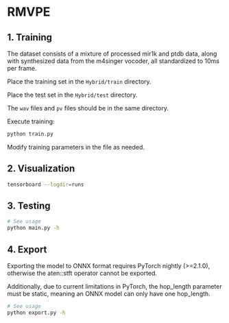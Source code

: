 # RMVPE
## 1. Training
The dataset consists of a mixture of processed mir1k and ptdb data, along with synthesized data from the m4singer vocoder, all standardized to 10ms per frame.

Place the training set in the `Hybrid/train` directory.

Place the test set in the `Hybrid/test` directory.

The `wav` files and `pv` files should be in the same directory.

Execute training:
```bash
python train.py 
```
Modify training parameters in the file as needed.

## 2. Visualization
```bash
tensorboard --logdir=runs
```
## 3. Testing
```bash
# See usage
python main.py -h 
```

## 4. Export
Exporting the model to ONNX format requires PyTorch nightly (>=2.1.0), otherwise the aten::stft operator cannot be exported.

Additionally, due to current limitations in PyTorch, the hop_length parameter must be static, meaning an ONNX model can only have one hop_length.

```bash
# See usage
python export.py -h
```

